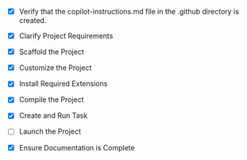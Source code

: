 <!-- Use this file to provide workspace-specific custom instructions to Copilot. For more details, visit https://code.visualstudio.com/docs/copilot/copilot-customization#_use-a-githubcopilotinstructionsmd-file -->
- [x] Verify that the copilot-instructions.md file in the .github directory is created.

- [x] Clarify Project Requirements
	<!-- PPE Verification System for coal mining with Next.js frontend, TypeScript, Tailwind CSS -->

- [x] Scaffold the Project
	<!-- Created Next.js project with TypeScript, Tailwind CSS, ESLint, and App Router -->

- [x] Customize the Project
	<!-- Developed PPE verification system with comprehensive components, services, and dashboard -->

- [x] Install Required Extensions
	<!-- No extensions needed for this project -->

- [x] Compile the Project
	<!-- Project compiles successfully with Next.js build -->

- [x] Create and Run Task
	<!-- Development server task created and running on http://localhost:3000 -->

- [ ] Launch the Project
	<!--
	Verify that all previous steps have been completed.
	Prompt user for debug mode, launch only if confirmed.
	 -->

- [x] Ensure Documentation is Complete
	<!-- README.md and copilot-instructions.md files exist and contain current project information -->
